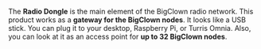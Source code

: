The **Radio Dongle** is the main element of the BigClown radio network. This product works as a **gateway for the BigClown nodes**. It looks like a USB stick. You can plug it to your desktop, Raspberry Pi, or Turris Omnia. Also, you can look at it as an access point for **up to 32 BigClown nodes**.
